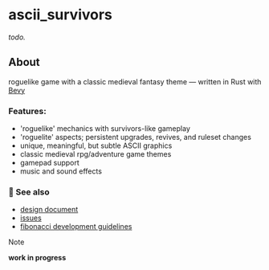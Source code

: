 # ascii_survivors
_todo._

## About
roguelike game with a classic medieval fantasy theme — written in Rust with [Bevy](https://bevy.org/)

### Features:
* 'roguelike' mechanics with survivors-like gameplay
* 'roguelite' aspects; persistent upgrades, revives, and ruleset changes
* unique, meaningful, but subtle ASCII graphics
* classic medieval rpg/adventure game themes
* gamepad support
* music and sound effects

### 📜 See also
* [design document](https://github.com/proficiency/ascii_survivors/blob/main/design.md)
* [issues](https://github.com/proficiency/ascii_survivors/issues)
* [fibonacci development guidelines](https://github.com/proficiency/ascii_survivors/blob/main/design.md)

> [!NOTE]
> **work in progress**
